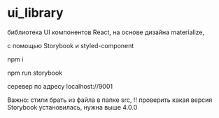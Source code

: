 # ui_library

библиотека UI компонентов React,
на основе дизайна materialize,

с помощью Storybook и styled-component

npm i

npm run storybook

серевер по адресу localhost://9001

Важно: 
стили брать из файла в папке src,
!!
проверить какая версия Storybook установилась, нужна выше 4.0.0
